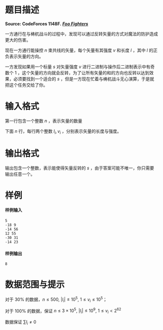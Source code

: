 
# 题目描述

**Source: CodeForces 1148F.** ***[Foo Fighters](https://codeforces.com/contest/1148/problem/F)***

一方通行在与梼杌战斗的过程中，发现可以通过反转矢量的方式对魔法的防护造成更大的伤害。

现在一方通行能操控 $n$ 束共线的矢量，每个矢量有其强度 $v$ 和长度 $l$ ，其中 $l$ 的正负表示矢量的方向。

一方发现如果用一个标量 $s$ 对矢量强度 $v$ 进行二进制与操作后二进制表示中有奇数个 $1$ ，这个矢量的方向就会反转，为了让所有矢量的和的方向也反转以达到效果，必须要找到一个适合的 $s$ ，但是一方现在忙着与梼杌战斗无心演算，于是就把这个任务交给了你。

# 输入格式

第一行包含一个整数 $n$ ，表示矢量的数量

下面 $n$ 行，每行两个整数 $l_i,\,v_i$ ，分别表示矢量的长度与强度。

# 输出格式

输出包含一个整数，表示能使得矢量反转的 $s$ ，由于答案可能不唯一，你只需要输出任意一个。

# 样例

#### 样例输入
```plain
5
-18 9
-14 56
12 55
-30 31
-14 23
```

#### 样例输出
```plain
8
```

# 数据范围与提示

对于 $30\%$ 的数据，$n\le 500,\ |l_i|\le 10^5,\ 1\le v_i\le 10^5$；

对于 $100\%$ 的数据，保证 $n\le3\times10^5,\ |l_i|\le10^9,\ 1\le v_i<2^{62}$

数据保证 $\sum l_i \ne 0$ 

